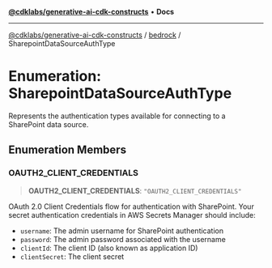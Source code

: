 [**@cdklabs/generative-ai-cdk-constructs**](../../../README.md) • **Docs**

***

[@cdklabs/generative-ai-cdk-constructs](../../../README.md) / [bedrock](../README.md) / SharepointDataSourceAuthType

# Enumeration: SharepointDataSourceAuthType

Represents the authentication types available for connecting to a SharePoint data source.

## Enumeration Members

### OAUTH2\_CLIENT\_CREDENTIALS

> **OAUTH2\_CLIENT\_CREDENTIALS**: `"OAUTH2_CLIENT_CREDENTIALS"`

OAuth 2.0 Client Credentials flow for authentication with SharePoint.
Your secret authentication credentials in AWS Secrets Manager should include:
- `username`: The admin username for SharePoint authentication
- `password`: The admin password associated with the username
- `clientId`: The client ID (also known as application ID)
- `clientSecret`: The client secret
